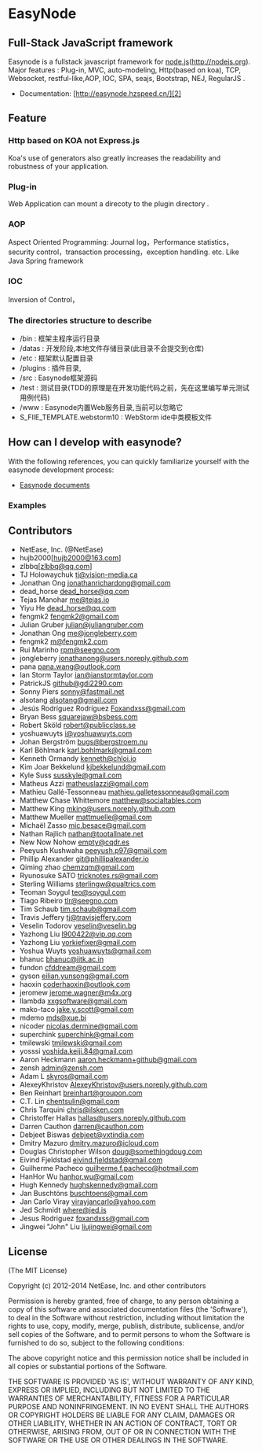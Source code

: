 # EasyNode

## Full-Stack JavaScript framework
Easynode is a fullstack javascript framework for [node.js]()(http://nodejs.org). Major features : Plug-in, MVC, auto-modeling, Http(based on koa), TCP, Websocket, restful-like,AOP, IOC, SPA, seajs, Bootstrap, NEJ, RegularJS .

* Documentation: [http://easynode.hzspeed.cn/][2]

## Feature

### Http based on KOA not Express.js

Koa's use of generators also greatly increases the readability and robustness of your application.


### Plug-in

Web Application can mount a  direcoty to the plugin directory .

### AOP

Aspect Oriented Programming: Journal log，Performance statistics，security control，transaction processing，exception handling. etc. Like Java Spring framework

### IOC

Inversion of Control，

### The directories structure to describe


* /bin            : 框架主程序运行目录
* /datas          : 开发阶段,本地文件存储目录(此目录不会提交到仓库)
* /etc            : 框架默认配置目录
* /plugins        : 插件目录,
* /src            : Easynode框架源码
* /test           : 测试目录(TDD的原理是在开发功能代码之前，先在这里编写单元测试用例代码)
* /www            : Easynode内置Web服务目录,当前可以忽略它
* S_FIlE_TEMPLATE.webstorm10  : WebStorm ide中类模板文件





## How can I develop with easynode?
With the following references, you can quickly familiarize yourself with the easynode development process:
* [Easynode documents][3]

### Examples


## Contributors
* NetEase, Inc. (@NetEase)
* hujb2000[hujb2000@163.com]
* zlbbq[zlbbq@qq.com]
* TJ Holowaychuk [tj@vision-media.ca][4]
* Jonathan Ong [jonathanrichardong@gmail.com][5]
* dead\_horse [dead\_horse@qq.com][6]
* Tejas Manohar [me@tejas.io][7]
* Yiyu He [dead\_horse@qq.com][8]
* fengmk2 [fengmk2@gmail.com][9]
* Julian Gruber [julian@juliangruber.com][10]
* Jonathan Ong [me@jongleberry.com][11]
* fengmk2 [m@fengmk2.com][12]
* Rui Marinho [rpm@seegno.com][13]
* jongleberry [jonathanong@users.noreply.github.com][14]
* pana [pana.wang@outlook.com][15]
* Ian Storm Taylor [ian@ianstormtaylor.com][16]
* PatrickJS [github@gdi2290.com][17]
* Sonny Piers [sonny@fastmail.net][18]
* alsotang [alsotang@gmail.com][19]
* Jesús Rodríguez Rodríguez [Foxandxss@gmail.com][20]
* Bryan Bess [squarejaw@bsbess.com][21]
* Robert Sköld [robert@publicclass.se][22]
* yoshuawuyts [i@yoshuawuyts.com][23]
* Johan Bergström [bugs@bergstroem.nu][24]
* Karl Böhlmark [karl.bohlmark@gmail.com][25]
* Kenneth Ormandy [kenneth@chloi.io][26]
* Kim Joar Bekkelund [kjbekkelund@gmail.com][27]
* Kyle Suss [susskyle@gmail.com][28]
* Matheus Azzi [matheuslazzi@gmail.com][29]
* Mathieu Gallé-Tessonneau [mathieu.galletessonneau@gmail.com][30]
* Matthew Chase Whittemore [matthew@socialtables.com][31]
* Matthew King [mking@users.noreply.github.com][32]
* Matthew Mueller [mattmuelle@gmail.com][33]
* Michaël Zasso [mic.besace@gmail.com][34]
* Nathan Rajlich [nathan@tootallnate.net][35]
* New Now Nohow [empty@cqdr.es][36]
* Peeyush Kushwaha [peeyush.p97@gmail.com][37]
* Phillip Alexander [git@phillipalexander.io][38]
* Qiming zhao [chemzqm@gmail.com][39]
* Ryunosuke SATO [tricknotes.rs@gmail.com][40]
* Sterling Williams [sterlingw@qualtrics.com][41]
* Teoman Soygul [teo@soygul.com][42]
* Tiago Ribeiro [tlr@seegno.com][43]
* Tim Schaub [tim.schaub@gmail.com][44]
* Travis Jeffery [tj@travisjeffery.com][45]
* Veselin Todorov [veselin@veselin.bg][46]
* Yazhong Liu [l900422@vip.qq.com][47]
* Yazhong Liu [yorkiefixer@gmail.com][48]
* Yoshua Wuyts [yoshuawuyts@gmail.com][49]
* bhanuc [bhanuc@iitk.ac.in][50]
* fundon [cfddream@gmail.com][51]
* gyson [eilian.yunsong@gmail.com][52]
* haoxin [coderhaoxin@outlook.com][53]
* jeromew [jerome.wagner@m4x.org][54]
* llambda [xxgsoftware@gmail.com][55]
* mako-taco [jake.y.scott@gmail.com][56]
* mdemo [mds@xue.bi][57]
* nicoder [nicolas.dermine@gmail.com][58]
* superchink [superchink@gmail.com][59]
* tmilewski [tmilewski@gmail.com][60]
* yosssi [yoshida.keiji.84@gmail.com][61]
* Aaron Heckmann [aaron.heckmann+github@gmail.com][62]
* zensh [admin@zensh.com][63]
* Adam L [skyros@gmail.com][64]
* AlexeyKhristov [AlexeyKhristov@users.noreply.github.com][65]
* Ben Reinhart [breinhart@groupon.com][66]
* C.T. Lin [chentsulin@gmail.com][67]
* Chris Tarquini [chris@ilsken.com][68]
* Christoffer Hallas [hallas@users.noreply.github.com][69]
* Darren Cauthon [darren@cauthon.com][70]
* Debjeet Biswas [debjeet@vxtindia.com][71]
* Dmitry Mazuro [dmitry.mazuro@icloud.com][72]
* Douglas Christopher Wilson [doug@somethingdoug.com][73]
* Eivind Fjeldstad [eivind.fjeldstad@gmail.com][74]
* Guilherme Pacheco [guilherme.f.pacheco@hotmail.com][75]
* HanHor Wu [hanhor.wu@gmail.com][76]
* Hugh Kennedy [hughskennedy@gmail.com][77]
* Jan Buschtöns [buschtoens@gmail.com][78]
* Jan Carlo Viray [virayjancarlo@yahoo.com][79]
* Jed Schmidt [where@jed.is][80]
* Jesus Rodriguez [foxandxss@gmail.com][81]
* Jingwei "John" Liu [liujingwei@gmail.com][82]

## License

(The MIT License)

Copyright (c) 2012-2014 NetEase, Inc. and other contributors

Permission is hereby granted, free of charge, to any person obtaining
a copy of this software and associated documentation files (the
'Software'), to deal in the Software without restriction, including
without limitation the rights to use, copy, modify, merge, publish,
distribute, sublicense, and/or sell copies of the Software, and to
permit persons to whom the Software is furnished to do so, subject to
the following conditions:

The above copyright notice and this permission notice shall be
included in all copies or substantial portions of the Software.

THE SOFTWARE IS PROVIDED 'AS IS', WITHOUT WARRANTY OF ANY KIND,
EXPRESS OR IMPLIED, INCLUDING BUT NOT LIMITED TO THE WARRANTIES OF
MERCHANTABILITY, FITNESS FOR A PARTICULAR PURPOSE AND NONINFRINGEMENT.
IN NO EVENT SHALL THE AUTHORS OR COPYRIGHT HOLDERS BE LIABLE FOR ANY
CLAIM, DAMAGES OR OTHER LIABILITY, WHETHER IN AN ACTION OF CONTRACT,
TORT OR OTHERWISE, ARISING FROM, OUT OF OR IN CONNECTION WITH THE
SOFTWARE OR THE USE OR OTHER DEALINGS IN THE SOFTWARE.

[2]:	http://easynode.hzspeed.cn/
[3]:	http://easynode.hzspeed.cn
[4]:	mailto:tj@vision-media.ca
[5]:	mailto:jonathanrichardong@gmail.com
[6]:	mailto:dead_horse@qq.com
[7]:	mailto:me@tejas.io
[8]:	mailto:dead_horse@qq.com
[9]:	mailto:fengmk2@gmail.com
[10]:	mailto:julian@juliangruber.com
[11]:	mailto:me@jongleberry.com
[12]:	mailto:m@fengmk2.com
[13]:	mailto:rpm@seegno.com
[14]:	mailto:jonathanong@users.noreply.github.com
[15]:	mailto:pana.wang@outlook.com
[16]:	mailto:ian@ianstormtaylor.com
[17]:	mailto:github@gdi2290.com
[18]:	mailto:sonny@fastmail.net
[19]:	mailto:alsotang@gmail.com
[20]:	mailto:Foxandxss@gmail.com
[21]:	mailto:squarejaw@bsbess.com
[22]:	mailto:robert@publicclass.se
[23]:	mailto:i@yoshuawuyts.com
[24]:	mailto:bugs@bergstroem.nu
[25]:	mailto:karl.bohlmark@gmail.com
[26]:	mailto:kenneth@chloi.io
[27]:	mailto:kjbekkelund@gmail.com
[28]:	mailto:susskyle@gmail.com
[29]:	mailto:matheuslazzi@gmail.com
[30]:	mailto:mathieu.galletessonneau@gmail.com
[31]:	mailto:matthew@socialtables.com
[32]:	mailto:mking@users.noreply.github.com
[33]:	mailto:mattmuelle@gmail.com
[34]:	mailto:mic.besace@gmail.com
[35]:	mailto:nathan@tootallnate.net
[36]:	mailto:empty@cqdr.es
[37]:	mailto:peeyush.p97@gmail.com
[38]:	mailto:git@phillipalexander.io
[39]:	mailto:chemzqm@gmail.com
[40]:	mailto:tricknotes.rs@gmail.com
[41]:	mailto:sterlingw@qualtrics.com
[42]:	mailto:teo@soygul.com
[43]:	mailto:tlr@seegno.com
[44]:	mailto:tim.schaub@gmail.com
[45]:	mailto:tj@travisjeffery.com
[46]:	mailto:veselin@veselin.bg
[47]:	mailto:l900422@vip.qq.com
[48]:	mailto:yorkiefixer@gmail.com
[49]:	mailto:yoshuawuyts@gmail.com
[50]:	mailto:bhanuc@iitk.ac.in
[51]:	mailto:cfddream@gmail.com
[52]:	mailto:eilian.yunsong@gmail.com
[53]:	mailto:coderhaoxin@outlook.com
[54]:	mailto:jerome.wagner@m4x.org
[55]:	mailto:xxgsoftware@gmail.com
[56]:	mailto:jake.y.scott@gmail.com
[57]:	mailto:mds@xue.bi
[58]:	mailto:nicolas.dermine@gmail.com
[59]:	mailto:superchink@gmail.com
[60]:	mailto:tmilewski@gmail.com
[61]:	mailto:yoshida.keiji.84@gmail.com
[62]:	mailto:aaron.heckmann+github@gmail.com
[63]:	mailto:admin@zensh.com
[64]:	mailto:skyros@gmail.com
[65]:	mailto:AlexeyKhristov@users.noreply.github.com
[66]:	mailto:breinhart@groupon.com
[67]:	mailto:chentsulin@gmail.com
[68]:	mailto:chris@ilsken.com
[69]:	mailto:hallas@users.noreply.github.com
[70]:	mailto:darren@cauthon.com
[71]:	mailto:debjeet@vxtindia.com
[72]:	mailto:dmitry.mazuro@icloud.com
[73]:	mailto:doug@somethingdoug.com
[74]:	mailto:eivind.fjeldstad@gmail.com
[75]:	mailto:guilherme.f.pacheco@hotmail.com
[76]:	mailto:hanhor.wu@gmail.com
[77]:	mailto:hughskennedy@gmail.com
[78]:	mailto:buschtoens@gmail.com
[79]:	mailto:virayjancarlo@yahoo.com
[80]:	mailto:where@jed.is
[81]:	mailto:foxandxss@gmail.com
[82]:	mailto:liujingwei@gmail.com